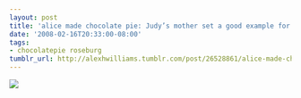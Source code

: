 ```yaml
---
layout: post
title: 'alice made chocolate pie: Judy’s mother set a good example for her girls.'
date: '2008-02-16T20:33:00-08:00'
tags:
- chocolatepie roseburg
tumblr_url: http://alexhwilliams.tumblr.com/post/26528861/alice-made-chocolate-pie-judys-mother-set-a-good
---
```

<img src="http://24.media.tumblr.com/EXq6qISRE5inesadKYkSI0mU_250.jpg"/>

